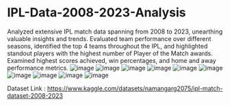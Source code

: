 # IPL-Data-2008-2023-Analysis

Analyzed extensive IPL match data spanning from 2008 to 2023, unearthing valuable insights and trends. Evaluated team performance over different seasons, identified the top 4 teams throughout the IPL, and highlighted standout players with the highest number of Player of the Match awards. Examined highest scores achieved, win percentages, and home and away performance metrics.
![image](https://github.com/MouliHub/IPL-Data-2008-23-Analysis/assets/103060379/0473849f-a3d9-485a-b6b0-db7e9adf0351)
![image](https://github.com/MouliHub/IPL-Data-2008-23-Analysis/assets/103060379/d25581e0-03fc-4a10-84f2-312692a1f805)
![image](https://github.com/MouliHub/IPL-Data-2008-23-Analysis/assets/103060379/58e6ab9b-fa7b-467c-a69a-7ee2644b636f)
![image](https://github.com/MouliHub/IPL-Data-2008-23-Analysis/assets/103060379/b1cdeec7-c654-4c3c-860b-67a9c5c022ee)
![image](https://github.com/MouliHub/IPL-Data-2008-23-Analysis/assets/103060379/6efe7c54-8aab-40d5-8bad-360aab384679)
![image](https://github.com/MouliHub/IPL-Data-2008-23-Analysis/assets/103060379/ed61dd29-0204-4bfc-8dd5-99db82d46a3f)
![image](https://github.com/MouliHub/IPL-Data-2008-23-Analysis/assets/103060379/e1974f82-3bfa-4aa6-9288-a90993945b59)
![image](https://github.com/MouliHub/IPL-Data-2008-23-Analysis/assets/103060379/43d967e7-5bd4-4a71-8664-f4ea7c8a67af)
![image](https://github.com/MouliHub/IPL-Data-2008-23-Analysis/assets/103060379/abe38c50-0c7e-49e7-8437-e061dd454636)
![image](https://github.com/MouliHub/IPL-Data-2008-23-Analysis/assets/103060379/d085fed3-6502-4896-83c2-9eb63a582227)

Dataset Link : https://www.kaggle.com/datasets/namangarg2075/ipl-match-dataset-2008-2023
